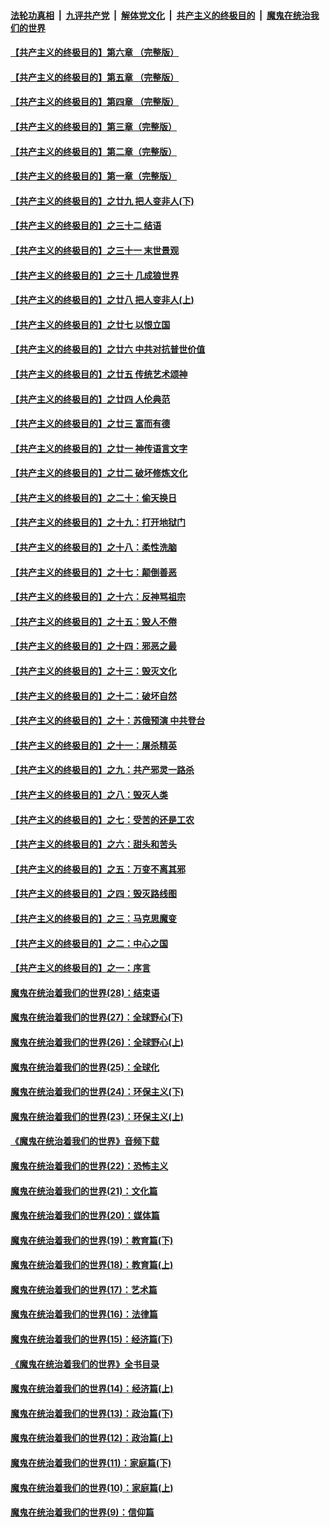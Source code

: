 ####  [法轮功真相](../../../../basic/blob/master/README.md?t=04261801) &nbsp;|&nbsp; [九评共产党](../../../../9ping.md/blob/master/README.md?t=04261801) &nbsp;|&nbsp; [解体党文化](../../../../jtdwh.md/blob/master/README.md?t=04261801)  &nbsp;|&nbsp; [共产主义的终极目的](../../../../gczydzjmd.md/blob/master/README.md?t=04261801) &nbsp;|&nbsp; [魔鬼在统治我们的世界](../../../../mgztzwmdsj.md/blob/master/README.md?t=04261801) 

#### [【共产主义的终极目的】第六章 （完整版）](../pages/nsc422/n11428913.md?t=04261801) 

#### [【共产主义的终极目的】第五章 （完整版）](../pages/nsc422/n11428912.md?t=04261801) 

#### [【共产主义的终极目的】第四章 （完整版）](../pages/nsc422/n11428907.md?t=04261801) 

#### [【共产主义的终极目的】第三章（完整版）](../pages/nsc422/n11428848.md?t=04261801) 

#### [【共产主义的终极目的】第二章（完整版）](../pages/nsc422/n11428831.md?t=04261801) 

#### [【共产主义的终极目的】第一章（完整版）](../pages/nsc422/n11417651.md?t=04261801) 

#### [【共产主义的终极目的】之廿九 把人变非人(下)](../pages/nsc422/n11344140.md?t=04261801) 

#### [【共产主义的终极目的】之三十二 结语](../pages/nsc422/n11360535.md?t=04261801) 

#### [【共产主义的终极目的】之三十一 末世景观](../pages/nsc422/n11351129.md?t=04261801) 

#### [【共产主义的终极目的】之三十 几成狼世界](../pages/nsc422/n11348280.md?t=04261801) 

#### [【共产主义的终极目的】之廿八 把人变非人(上)](../pages/nsc422/n11340492.md?t=04261801) 

#### [【共产主义的终极目的】之廿七 以恨立国](../pages/nsc422/n11336944.md?t=04261801) 

#### [【共产主义的终极目的】之廿六 中共对抗普世价值](../pages/nsc422/n11324785.md?t=04261801) 

#### [【共产主义的终极目的】之廿五 传统艺术颂神](../pages/nsc422/n11296396.md?t=04261801) 

#### [【共产主义的终极目的】之廿四 人伦典范](../pages/nsc422/n11296397.md?t=04261801) 

#### [【共产主义的终极目的】之廿三 富而有德](../pages/nsc422/n11283598.md?t=04261801) 

#### [【共产主义的终极目的】之廿一 神传语言文字](../pages/nsc422/n11263265.md?t=04261801) 

#### [【共产主义的终极目的】之廿二 破坏修炼文化](../pages/nsc422/n11245728.md?t=04261801) 

#### [【共产主义的终极目的】之二十：偷天换日](../pages/nsc422/n11238846.md?t=04261801) 

#### [【共产主义的终极目的】之十九：打开地狱门](../pages/nsc422/n11206376.md?t=04261801) 

#### [【共产主义的终极目的】之十八：柔性洗脑](../pages/nsc422/n11199994.md?t=04261801) 

#### [【共产主义的终极目的】之十七：颠倒善恶](../pages/nsc422/n11179782.md?t=04261801) 

#### [【共产主义的终极目的】之十六：反神骂祖宗](../pages/nsc422/n11166798.md?t=04261801) 

#### [【共产主义的终极目的】之十五：毁人不倦](../pages/nsc422/n11166792.md?t=04261801) 

#### [【共产主义的终极目的】之十四：邪恶之最](../pages/nsc422/n11150249.md?t=04261801) 

#### [【共产主义的终极目的】之十三：毁灭文化](../pages/nsc422/n11135227.md?t=04261801) 

#### [【共产主义的终极目的】之十二：破坏自然](../pages/nsc422/n11135214.md?t=04261801) 

#### [【共产主义的终极目的】之十：苏俄预演 中共登台](../pages/nsc422/n11118424.md?t=04261801) 

#### [【共产主义的终极目的】之十一：屠杀精英](../pages/nsc422/n11118442.md?t=04261801) 

#### [【共产主义的终极目的】之九：共产邪灵一路杀](../pages/nsc422/n11114139.md?t=04261801) 

#### [【共产主义的终极目的】之八：毁灭人类](../pages/nsc422/n11108503.md?t=04261801) 

#### [【共产主义的终极目的】之七：受苦的还是工农](../pages/nsc422/n11101809.md?t=04261801) 

#### [【共产主义的终极目的】之六：甜头和苦头](../pages/nsc422/n11096971.md?t=04261801) 

#### [【共产主义的终极目的】之五：万变不离其邪](../pages/nsc422/n11091285.md?t=04261801) 

#### [【共产主义的终极目的】之四：毁灭路线图](../pages/nsc422/n11086284.md?t=04261801) 

#### [【共产主义的终极目的】之三：马克思魔变](../pages/nsc422/n11061941.md?t=04261801) 

#### [【共产主义的终极目的】之二：中心之国](../pages/nsc422/n11047728.md?t=04261801) 

#### [【共产主义的终极目的】之一：序言](../pages/nsc422/n11086077.md?t=04261801) 

#### [魔鬼在统治着我们的世界(28)：结束语](../pages/nsc422/n10936246.md?t=04261801) 

#### [魔鬼在统治着我们的世界(27)：全球野心(下)](../pages/nsc422/n10928319.md?t=04261801) 

#### [魔鬼在统治着我们的世界(26)：全球野心(上)](../pages/nsc422/n10900318.md?t=04261801) 

#### [魔鬼在统治着我们的世界(25)：全球化](../pages/nsc422/n10788205.md?t=04261801) 

#### [魔鬼在统治着我们的世界(24)：环保主义(下)](../pages/nsc422/n10695307.md?t=04261801) 

#### [魔鬼在统治着我们的世界(23)：环保主义(上)](../pages/nsc422/n10688613.md?t=04261801) 

#### [《魔鬼在统治着我们的世界》音频下载](../pages/nsc422/n10635553.md?t=04261801) 

#### [魔鬼在统治着我们的世界(22)：恐怖主义](../pages/nsc422/n10614727.md?t=04261801) 

#### [魔鬼在统治着我们的世界(21)：文化篇](../pages/nsc422/n10597706.md?t=04261801) 

#### [魔鬼在统治着我们的世界(20)：媒体篇](../pages/nsc422/n10586579.md?t=04261801) 

#### [魔鬼在统治着我们的世界(19)：教育篇(下)](../pages/nsc422/n10564808.md?t=04261801) 

#### [魔鬼在统治着我们的世界(18)：教育篇(上)](../pages/nsc422/n10526970.md?t=04261801) 

#### [魔鬼在统治着我们的世界(17)：艺术篇](../pages/nsc422/n10499093.md?t=04261801) 

#### [魔鬼在统治着我们的世界(16)：法律篇](../pages/nsc422/n10485969.md?t=04261801) 

#### [魔鬼在统治着我们的世界(15)：经济篇(下)](../pages/nsc422/n10469975.md?t=04261801) 

#### [《魔鬼在统治着我们的世界》全书目录](../pages/nsc422/n10464261.md?t=04261801) 

#### [魔鬼在统治着我们的世界(14)：经济篇(上)](../pages/nsc422/n10457370.md?t=04261801) 

#### [魔鬼在统治着我们的世界(13)：政治篇(下)](../pages/nsc422/n10448270.md?t=04261801) 

#### [魔鬼在统治着我们的世界(12)：政治篇(上)](../pages/nsc422/n10444576.md?t=04261801) 

#### [魔鬼在统治着我们的世界(11)：家庭篇(下)](../pages/nsc422/n10440961.md?t=04261801) 

#### [魔鬼在统治着我们的世界(10)：家庭篇(上)](../pages/nsc422/n10435448.md?t=04261801) 

#### [魔鬼在统治着我们的世界(9)：信仰篇](../pages/nsc422/n10432159.md?t=04261801) 


